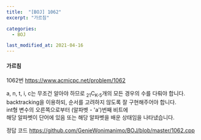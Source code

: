 ```yaml
---
title:  "[BOJ] 1062"
excerpt: "가르침"

categories:
  - BOJ

last_modified_at: 2021-04-16
---
```


#### 가르침

1062번 <https://www.acmicpc.net/problem/1062>

a, n, t, i, c는 무조건 알아야 하므로 <sub>21</sub>C<sub>K-5</sub>개의 모든 경우의 수를 다뤄야 합니다.<br>
backtracking을 이용하되, 순서를 고려하지 않도록 잘 구현해주어야 합니다.<br>
int형 변수의 오른쪽으로부터 (알파벳 - 'a')번째 비트에<br>
해당 알파벳이 단어에 있음 또는 해당 알파벳을 배운 상태임을 나타냈습니다.

정답 코드 <https://github.com/GenieWonimanimo/BOJ/blob/master/1062.cpp>
